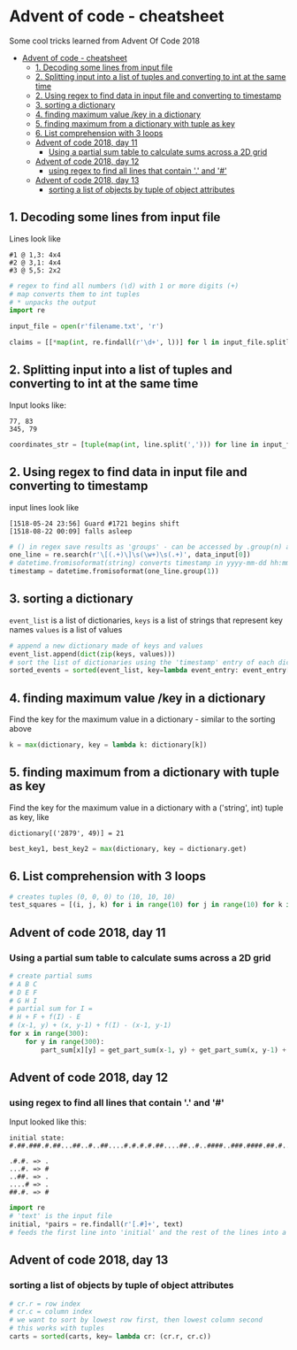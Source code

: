 # Advent of code - cheatsheet

Some cool tricks learned from Advent Of Code 2018

- [Advent of code - cheatsheet](#advent-of-code---cheatsheet)
  - [1. Decoding some lines from input file](#1-decoding-some-lines-from-input-file)
  - [2. Splitting input into a list of tuples and converting to int at the same time](#2-splitting-input-into-a-list-of-tuples-and-converting-to-int-at-the-same-time)
  - [2. Using regex to find data in input file and converting to timestamp](#2-using-regex-to-find-data-in-input-file-and-converting-to-timestamp)
  - [3. sorting a dictionary](#3-sorting-a-dictionary)
  - [4. finding maximum value /key in a dictionary](#4-finding-maximum-value-key-in-a-dictionary)
  - [5. finding maximum from a dictionary with tuple as key](#5-finding-maximum-from-a-dictionary-with-tuple-as-key)
  - [6. List comprehension with 3 loops](#6-list-comprehension-with-3-loops)
  - [Advent of code 2018, day 11](#advent-of-code-2018-day-11)
    - [Using a partial sum table to calculate sums across a 2D grid](#using-a-partial-sum-table-to-calculate-sums-across-a-2d-grid)
  - [Advent of code 2018, day 12](#advent-of-code-2018-day-12)
    - [using regex to find all lines that contain '.' and '#'](#using-regex-to-find-all-lines-that-contain--and)
  - [Advent of code 2018, day 13](#advent-of-code-2018-day-13)
    - [sorting a list of objects by tuple of object attributes](#sorting-a-list-of-objects-by-tuple-of-object-attributes)

## 1. Decoding some lines from input file 

Lines look like

    #1 @ 1,3: 4x4
    #2 @ 3,1: 4x4
    #3 @ 5,5: 2x2

```python
# regex to find all numbers (\d) with 1 or more digits (+)
# map converts them to int tuples
# * unpacks the output
import re

input_file = open(r'filename.txt', 'r')

claims = [[*map(int, re.findall(r'\d+', l))] for l in input_file.splitlines() if l]
```

## 2. Splitting input into a list of tuples and converting to int at the same time

Input looks like:

    77, 83
    345, 79

```python
coordinates_str = [tuple(map(int, line.split(','))) for line in input_file]
```

## 2. Using regex to find data in input file and converting to timestamp
   
input lines look like

    [1518-05-24 23:56] Guard #1721 begins shift
    [1518-08-22 00:09] falls asleep

```python
# () in regex save results as 'groups' - can be accessed by .group(n) argument
one_line = re.search(r'\[(.+)\]\s(\w+)\s(.+)', data_input[0])
# datetime.fromisoformat(string) converts timestamp in yyyy-mm-dd hh:mm format
timestamp = datetime.fromisoformat(one_line.group(1))
```

## 3. sorting a dictionary

`event_list` is a list of dictionaries, `keys` is a list of strings that represent key names
`values` is a list of values
```python
# append a new dictionary made of keys and values
event_list.append(dict(zip(keys, values)))
# sort the list of dictionaries using the 'timestamp' entry of each dictionary
sorted_events = sorted(event_list, key=lambda event_entry: event_entry['timestamp'])
```

## 4. finding maximum value /key in a dictionary

Find the key for the maximum value in a dictionary - similar to the sorting above

```python
k = max(dictionary, key = lambda k: dictionary[k])
```

## 5. finding maximum from a dictionary with tuple as key

Find the key for the maximum value in a dictionary with a ('string', int) tuple as key, like

    dictionary[('2879', 49)] = 21

```python
best_key1, best_key2 = max(dictionary, key = dictionary.get)
```

## 6. List comprehension with 3 loops
   
```python
# creates tuples (0, 0, 0) to (10, 10, 10)
test_squares = [(i, j, k) for i in range(10) for j in range(10) for k in range(10)]
```

## Advent of code 2018, day 11
### Using a partial sum table to calculate sums across a 2D grid

```python
# create partial sums
# A B C
# D E F
# G H I
# partial sum for I =
# H + F + f(I) - E
# (x-1, y) + (x, y-1) + f(I) - (x-1, y-1)
for x in range(300):
    for y in range(300):
        part_sum[x][y] = get_part_sum(x-1, y) + get_part_sum(x, y-1) + grid[x][y] - get_part_sum(x-1, y-1)
```

## Advent of code 2018, day 12
### using regex to find all lines that contain '.' and '#'

Input looked like this:

```
initial state: #.##.###.#.##...##..#..##....#.#.#.#.##....##..#..####..###.####.##.#..#...#..######.#.....#..##...#

.#.#. => .
...#. => #
..##. => .
....# => .
##.#. => #
```

```python
import re
# 'text' is the input file
initial, *pairs = re.findall(r'[.#]+', text)
# feeds the first line into 'initial' and the rest of the lines into a list 'pairs'
```

## Advent of code 2018, day 13
### sorting a list of objects by tuple of object attributes
```python
# cr.r = row index
# cr.c = column index
# we want to sort by lowest row first, then lowest column second
# this works with tuples
carts = sorted(carts, key= lambda cr: (cr.r, cr.c))
```
